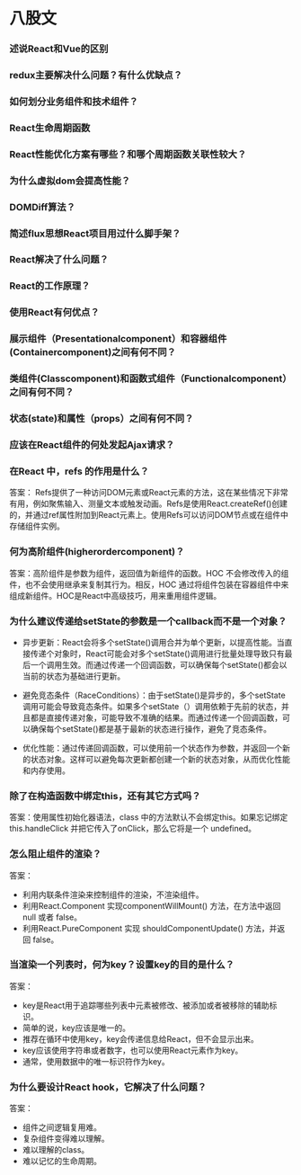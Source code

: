 # 八股文

### 述说React和Vue的区别






### redux主要解决什么问题？有什么优缺点？

### 如何划分业务组件和技术组件？

### React生命周期函数

### React性能优化方案有哪些？和哪个周期函数关联性较大？

### 为什么虚拟dom会提高性能？

### DOMDiff算法？

### 简述flux思想React项目用过什么脚手架？

### React解决了什么问题？

### React的工作原理？


### 使用React有何优点？

### 展示组件（Presentationalcomponent）和容器组件(Containercomponent)之间有何不同？

### 类组件(Classcomponent)和函数式组件（Functionalcomponent）之间有何不同？

### 状态(state)和属性（props）之间有何不同？

### 应该在React组件的何处发起Ajax请求？

### 在React 中，refs 的作用是什么？
答案： Refs提供了一种访问DOM元素或React元素的方法，这在某些情况下非常有用，例如聚焦输入、测量文本或触发动画。Refs是使用React.createRef()创建的，并通过ref属性附加到React元素上。使用Refs可以访问DOM节点或在组件中存储组件实例。

### 何为高阶组件(higherordercomponent)？
答案：高阶组件是参数为组件，返回值为新组件的函数。HOC 不会修改传入的组件，也不会使用继承来复制其行为。相反，HOC 通过将组件包装在容器组件中来组成新组件。HOC是React中高级技巧，用来重用组件逻辑。 

### 为什么建议传递给setState的参数是一个callback而不是一个对象？

- 异步更新：React会将多个setState()调用合并为单个更新，以提高性能。当直接传递个对象时，React可能会对多个setState()调用进行批量处理导致只有最后一个调用生效。而通过传递一个回调函数，可以确保每个setState()都会以当前的状态为基础进行更新。

- 避免竞态条件（RaceConditions）：由于setState()是异步的，多个setState调用可能会导致竟态条件。如果多个setState（）调用依赖于先前的状态，并且都是直接传递对象，可能导致不准确的结果。而通过传递一个回调函数，可以确保每个setState()都是基于最新的状态进行操作，避免了竞态条件。

- 优化性能：通过传递回调函数，可以使用前一个状态作为参数，并返回一个新的状态对象。这样可以避免每次更新都创建一个新的状态对象，从而优化性能和内存使用。


### 除了在构造函数中绑定this，还有其它方式吗？

答案：使用属性初始化器语法，class 中的方法默认不会绑定this。如果忘记绑定this.handleClick 并把它传入了onClick，那么它将是一个 undefined。

### 怎么阻止组件的渲染？
答案：
- 利用内联条件渲染来控制组件的渲染，不渲染组件。
- 利用React.Component 实现componentWillMount() 方法，在方法中返回 null 或者 false。
- 利用React.PureComponent 实现 shouldComponentUpdate() 方法，并返回 false。


### 当渲染一个列表时，何为key？设置key的目的是什么？
答案：
- key是React用于追踪哪些列表中元素被修改、被添加或者被移除的辅助标识。
- 简单的说，key应该是唯一的。
- 推荐在循环中使用key，key会传递信息给React，但不会显示出来。
- key应该使用字符串或者数字，也可以使用React元素作为key。
- 通常，使用数据中的唯一标识符作为key。

### 为什么要设计React hook，它解决了什么问题？
答案：
- 组件之间逻辑复用难。
- 复杂组件变得难以理解。
- 难以理解的class。
- 难以记忆的生命周期。
